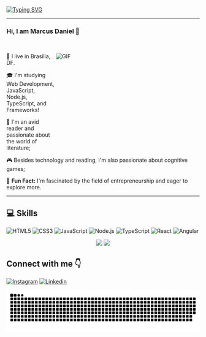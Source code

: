 <div>
    <a href="https://git.io/typing-svg"><img src="https://readme-typing-svg.demolab.com?font=Fira+Code&size=30&pause=1000&vCenter=true&width=425&height=35&lines=%3C+Hello%2C+World!+%2F%3E" alt="Typing SVG" /></a>
    <hr>
    <h3>Hi, I am Marcus Daniel 👋</h3>
  </div>
</div>

<br>

<div> 
  <picture>
    <source media="(prefers-color-scheme: dark)" srcset="https://media2.giphy.com/media/juua9i2c2fA0AIp2iq/giphy.gif?cid=ecf05e47sh4porccu4yu85z6m9ue7pb9be0iqtddrm6qudwt&ep=v1_gifs_related&rid=giphy.gif&ct=s">
    <source media="(prefers-color-scheme: light)" srcset="https://media2.giphy.com/media/juua9i2c2fA0AIp2iq/giphy.gif?cid=ecf05e47sh4porccu4yu85z6m9ue7pb9be0iqtddrm6qudwt&ep=v1_gifs_related&rid=giphy.gif&ct=s">
    <img align="right" alt="GIF" src=""  width="375px" height="230"/>
  </picture> 
  
  <div>
 
🌆 I live in Brasília, DF.
  
🎓 I'm studying Web Development, JavaScript, Node.js, TypeScript, and Frameworks!
  
📖 I'm an avid reader and passionate about the world of literature;
  
🎮 Besides technology and reading, I'm also passionate about cognitive games;
  
💜 <b>Fun Fact:</b> I'm fascinated by the field of entrepreneurship and eager to explore more.


</div>
</div>

<hr>

## 💻 Skills
![HTML5](https://img.shields.io/badge/HTML5-E34F26?style=for-the-badge&logo=html5&logoColor=white)
![CSS3](https://img.shields.io/badge/CSS3-1572B6?style=for-the-badge&logo=css3&logoColor=white)
![JavaScript](https://img.shields.io/badge/JavaScript-323330?style=for-the-badge&logo=javascript&logoColor=F7DF1E)
![Node.js](https://img.shields.io/badge/Node.js-43853D?style=for-the-badge&logo=node.js&logoColor=white)
![TypeScript](https://img.shields.io/badge/TypeScript-007ACC?style=for-the-badge&logo=typescript&logoColor=white)
![React](https://img.shields.io/badge/React-20232A?style=for-the-badge&logo=react&logoColor=61DAFB)
![Angular](https://img.shields.io/badge/Angular-DD0031?style=for-the-badge&logo=angular&logoColor=white)

<div align="center">
    <img height="150em" src=https://github-readme-stats-git-masterrstaa-rickstaa.vercel.app/api?username=daniel777-hub&hide=contribs,issues&rank_icon=github&hide_border=true&show_icons=true&icon_color=ffc222&bg_color=72090A&title_color=ffc222&text_color=fff&include_all_commits=true&count_private=true"/>
    <img height="150em" src="https://github-readme-stats-git-masterrstaa-rickstaa.vercel.app/api/top-langs/?username=daniel777-hub&hide=jinja,css,html&hide_border=true&show_icons=true&bg_color=72090A&title_color=ffc222&text_color=fff&layout=compact&langs_count=7"/>
  </div>
    
   ## **Connect with me 👇**

[![Instagram](https://img.shields.io/badge/Instagram-E4405F?style=for-the-badge&logo=instagram&logoColor=white)](https://www.instagram.com/iamdaniel061/)
[![Linkedin](https://img.shields.io/badge/LinkedIn-0077B5?style=for-the-badge&logo=linkedin&logoColor=white)](https://www.linkedin.com/in/marcus-daniel-b8a3b6237/)

![snake gif](https://github.com/daniel777-hub/daniel777-hub/blob/output/github-contribution-grid-snake.svg)
